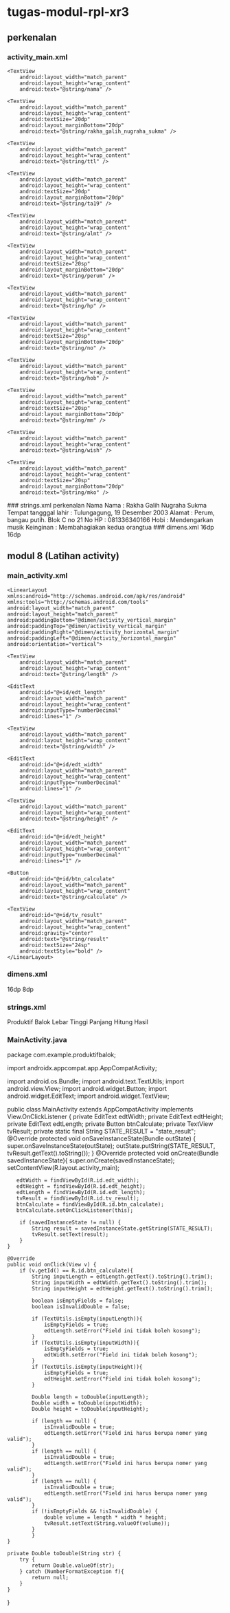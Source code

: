 # tugas-modul-rpl-xr3
## perkenalan
### activity_main.xml
<?xml version="1.0" encoding="utf-8"?>
<LinearLayout xmlns:android="http://schemas.android.com/apk/res/android"
    xmlns:tools="http://schemas.android.com/tools"
    android:layout_width="match_parent"
    android:layout_height="match_parent"
    android:paddingBottom="@dimen/vp"
    android:paddingTop="@dimen/vp"
    android:paddingRight="@dimen/hp"
    android:paddingLeft="@dimen/hp"
    android:orientation="vertical">

    <TextView
        android:layout_width="match_parent"
        android:layout_height="wrap_content"
        android:text="@string/nama" />

    <TextView
        android:layout_width="match_parent"
        android:layout_height="wrap_content"
        android:textSize="20dp"
        android:layout_marginBottom="20dp"
        android:text="@string/rakha_galih_nugraha_sukma" />

    <TextView
        android:layout_width="match_parent"
        android:layout_height="wrap_content"
        android:text="@string/ttl" />

    <TextView
        android:layout_width="match_parent"
        android:layout_height="wrap_content"
        android:textSize="20dp"
        android:layout_marginBottom="20dp"
        android:text="@string/ta19" />

    <TextView
        android:layout_width="match_parent"
        android:layout_height="wrap_content"
        android:text="@string/almt" />

    <TextView
        android:layout_width="match_parent"
        android:layout_height="wrap_content"
        android:textSize="20sp"
        android:layout_marginBottom="20dp"
        android:text="@string/perum" />

    <TextView
        android:layout_width="match_parent"
        android:layout_height="wrap_content"
        android:text="@string/hp" />

    <TextView
        android:layout_width="match_parent"
        android:layout_height="wrap_content"
        android:textSize="20sp"
        android:layout_marginBottom="20dp"
        android:text="@string/no" />

    <TextView
        android:layout_width="match_parent"
        android:layout_height="wrap_content"
        android:text="@string/hob" />

    <TextView
        android:layout_width="match_parent"
        android:layout_height="wrap_content"
        android:textSize="20sp"
        android:layout_marginBottom="20dp"
        android:text="@string/mm" />

    <TextView
        android:layout_width="match_parent"
        android:layout_height="wrap_content"
        android:text="@string/wish" />

    <TextView
        android:layout_width="match_parent"
        android:layout_height="wrap_content"
        android:textSize="20sp"
        android:layout_marginBottom="20dp"
        android:text="@string/mko" />

</LinearLayout>
### strings.xml
<resources>
    <string name="app_name">perkenalan</string>
    <string name="Nama">Nama</string>
    <string name="nama">Nama :</string>
    <string name="rakha_galih_nugraha_sukma">Rakha Galih Nugraha Sukma</string>
    <string name="ttl">Tempat tangggal lahir :</string>
    <string name="ta19">Tulungagung, 19 Desember 2003</string>
    <string name="almt">Alamat :</string>
    <string name="perum">Perum, bangau putih. Blok C no 21</string>
    <string name="hp">No HP :</string>
    <string name="no">081336340166</string>
    <string name="hob">Hobi :</string>
    <string name="mm">Mendengarkan musik</string>
    <string name="wish">Keinginan :</string>
    <string name="mko">Membahagiakan kedua orangtua</string>
</resources>
### dimens.xml
<?xml version="1.0" encoding="utf-8"?>
<resources>
    <dimen name="vp">16dp</dimen>
    <dimen name="hp">16dp</dimen>
</resources>


## modul 8 (Latihan activity)
### main_activity.xml
<?xml version="1.0" encoding="utf-8"?>
    <LinearLayout xmlns:android="http://schemas.android.com/apk/res/android"
    xmlns:tools="http://schemas.android.com/tools"
    android:layout_width="match_parent"
    android:layout_height="match_parent"
    android:paddingBottom="@dimen/activity_vertical_margin"
    android:paddingTop="@dimen/activity_vertical_margin"
    android:paddingRight="@dimen/activity_horizontal_margin"
    android:paddingLeft="@dimen/activity_horizontal_margin"
    android:orientation="vertical">

    <TextView
        android:layout_width="match_parent"
        android:layout_height="wrap_content"
        android:text="@string/length" />

    <EditText
        android:id="@+id/edt_length"
        android:layout_width="match_parent"
        android:layout_height="wrap_content"
        android:inputType="numberDecimal"
        android:lines="1" />

    <TextView
        android:layout_width="match_parent"
        android:layout_height="wrap_content"
        android:text="@string/width" />

    <EditText
        android:id="@+id/edt_width"
        android:layout_width="match_parent"
        android:layout_height="wrap_content"
        android:inputType="numberDecimal"
        android:lines="1" />

    <TextView
        android:layout_width="match_parent"
        android:layout_height="wrap_content"
        android:text="@string/height" />

    <EditText
        android:id="@+id/edt_height"
        android:layout_width="match_parent"
        android:layout_height="wrap_content"
        android:inputType="numberDecimal"
        android:lines="1" />

    <Button
        android:id="@+id/btn_calculate"
        android:layout_width="match_parent"
        android:layout_height="wrap_content"
        android:text="@string/calculate" />

    <TextView
        android:id="@+id/tv_result"
        android:layout_width="match_parent"
        android:layout_height="wrap_content"
        android:gravity="center"
        android:text="@string/result"
        android:textSize="24sp"
        android:textStyle="bold" />
    </LinearLayout>
   
### dimens.xml
<?xml version="1.0" encoding="utf-8"?>
<resources>
    <dimen name = "activity_horizontal_margin">16dp</dimen>
    <dimen name = "activity_vertical_margin">8dp</dimen>
</resources>
    
### strings.xml
<resources>
    <string name="app_name">Produktif Balok</string>
    <string name="width">Lebar</string>
    <string name="height">Tinggi</string>
    <string name="length">Panjang</string>
    <string name="calculate">Hitung</string>
    <string name="result">Hasil</string>
</resources>
    
### MainActivity.java
package com.example.produktifbalok;

import androidx.appcompat.app.AppCompatActivity;

import android.os.Bundle;
import android.text.TextUtils;
import android.view.View;
import android.widget.Button;
import android.widget.EditText;
import android.widget.TextView;

public class MainActivity extends AppCompatActivity implements View.OnClickListener {
    private EditText edtWidth;
    private EditText edtHeight;
    private EditText edtLength;
    private Button btnCalculate;
    private TextView tvResult;
    private static final  String STATE_RESULT = "state_result";
    @Override
    protected void onSaveInstanceState(Bundle outState) {
        super.onSaveInstanceState(outState);
        outState.putString(STATE_RESULT, tvResult.getText().toString());
    }
    @Override
    protected void onCreate(Bundle savedInstanceState){
        super.onCreate(savedInstanceState);
        setContentView(R.layout.activity_main);

       edtWidth = findViewById(R.id.edt_width);
       edtHeight = findViewById(R.id.edt_height);
       edtLength = findViewById(R.id.edt_length);
       tvResult = findViewById(R.id.tv_result);
       btnCalculate = findViewById(R.id.btn_calculate);
       btnCalculate.setOnClickListener(this);

        if (savedInstanceState != null) {
            String result = savedInstanceState.getString(STATE_RESULT);
            tvResult.setText(result);
        }
    }

    @Override
    public void onClick(View v) {
        if (v.getId() == R.id.btn_calculate){
            String inputLength = edtLength.getText().toString().trim();
            String inputWidth = edtWidth.getText().toString().trim();
            String inputHeight = edtHeight.getText().toString().trim();

            boolean isEmptyFields = false;
            boolean isInvalidDouble = false;

            if (TextUtils.isEmpty(inputLength)){
                isEmptyFields = true;
                edtLength.setError("Field ini tidak boleh kosong");
            }
            if (TextUtils.isEmpty(inputWidth)){
                isEmptyFields = true;
                edtWidth.setError("Field ini tidak boleh kosong");
            }
            if (TextUtils.isEmpty(inputHeight)){
                isEmptyFields = true;
                edtHeight.setError("Field ini tidak boleh kosong");
            }

            Double length = toDouble(inputLength);
            Double width = toDouble(inputWidth);
            Double height = toDouble(inputHeight);

            if (length == null) {
                isInvalidDouble = true;
                edtLength.setError("Field ini harus berupa nomer yang valid");
            }
            if (length == null) {
                isInvalidDouble = true;
                edtLength.setError("Field ini harus berupa nomer yang valid");
            }
            if (length == null) {
                isInvalidDouble = true;
                edtLength.setError("Field ini harus berupa nomer yang valid");
            }
            if (!isEmptyFields && !isInvalidDouble) {
                double volume = length * width * height;
                tvResult.setText(String.valueOf(volume));
            }
            }
    }

    private Double toDouble(String str) {
        try {
            return Double.valueOf(str);
        } catch (NumberFormatException f){
            return null;
        }
    }
}
